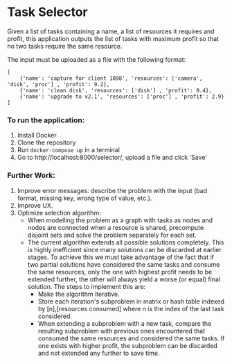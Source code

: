 # Task Selector

Given a list of tasks containing a name, a list of resources it requires and profit, this application outputs the list of tasks with maximum profit so that no two tasks require the same resource.

The input must be uploaded as a file with the following format:
```
[
    {'name': 'capture for client 1098', 'resources': ['camera', 'disk', 'proc'] , 'profit': 9.2},
    {'name': 'clean disk', 'resources': ['disk'] , 'profit': 0.4},
    {'name': 'upgrade to v2.1', 'resources': ['proc'] , 'profit': 2.9}
]
```

### To run the application:
1. Install Docker
2. Clone the repository
3. Run `docker-compose up` in a terminal
4. Go to http://localhost:8000/selector/, upload a file and click 'Save'

### Further Work:
1. Improve error messages: describe the problem with the input (bad format, missing key, wrong type of value, etc.).
2. Improve UX.
3. Optimize selection algorithm:
    - When modelling the problem as a graph with tasks as nodes and nodes are connected when a resource is shared, precompute disjoint sets and solve the problem separately for each set. 
    - The current algorithm extends all possible solutions completely. This is highly inefficient since many solutions can be discarded at earlier stages. To achieve this we must take advantage of the fact that if two partial solutions have considered the same tasks and consume the same resources, only the one with highest profit needs to be extended further, the other will always yield a worse (or equal) final solution. 
    The steps to implement this are: 
        - Make the algorithm iterative. 
        - Store each iteration's subproblem in matrix or hash table indexed by [n],[resources consumed] where n is the index of the last task considered. 
        - When extending a subproblem with a new task, compare the resulting subproblem with previous ones encountered that consumed the same resources and considered the same tasks. If one exists with higher profit, the subproblem can be discarded and not extended any further to save time.